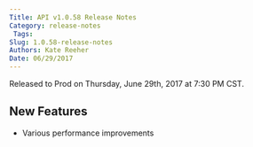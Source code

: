 ```yaml
---
Title: API v1.0.58 Release Notes
Category: release-notes
 Tags: 
Slug: 1.0.58-release-notes
Authors: Kate Reeher
Date: 06/29/2017
---
```


Released to Prod on Thursday, June 29th, 2017 at 7:30 PM CST.

## New Features

- Various performance improvements



